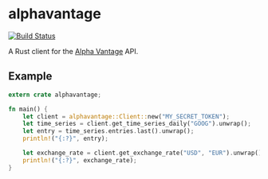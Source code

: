 alphavantage
============

[![Build Status](https://travis-ci.org/asmarques/alphavantage.svg)](https://travis-ci.org/asmarques/alphavantage)

A Rust client for the [Alpha Vantage](https://www.alphavantage.co) API.

## Example

```rust
extern crate alphavantage;

fn main() {
    let client = alphavantage::Client::new("MY_SECRET_TOKEN");
    let time_series = client.get_time_series_daily("GOOG").unwrap();
    let entry = time_series.entries.last().unwrap();
    println!("{:?}", entry);

    let exchange_rate = client.get_exchange_rate("USD", "EUR").unwrap();
    println!("{:?}", exchange_rate);
}
```
